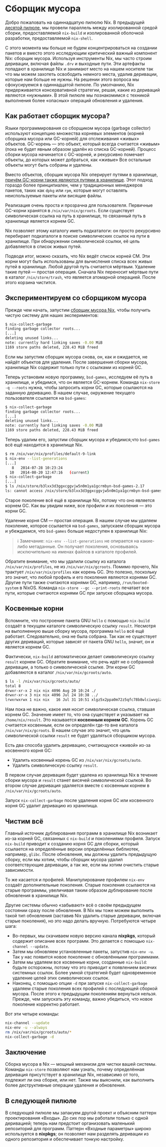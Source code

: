 # Сборщик мусора

Добро пожаловать на одиннадцатую пилюлю Nix.
В предыдущей [десятой пилюле](10-developing-with-nix-shell.md), мы провели параллель между изолированной средой сборки, предоставляемой `nix-build` и изолированной оболочкой разработки, предоставляемой `nix-shell`.

С этого момента мы больше не будем концентрироваться на создании пакетов и вместо этого исследующим критический важный компонент Nix: сборщик мусора.
Используя инструменты Nix, мы часто строим деривации, включая файлы `.drv` и выходные пути.
Эти артефакты попадают в хранилище Nix и занимают место на нашем носителе так что мы можем захотеть освободить немного места, удалив деривации, которые нам больше не нужны.
На решении этого вопроса мы сфокусируемся в одиннадцатой пилюле.
По умолчанию, Nix придерживается консервативной стратегии, решая, какие из дериваций являются «нужными».
В этой пилюле мы познакомимся с техникой выполнения более «опасных» операций обновления и удаления.

## Как работает сборщик мусора?

Языки программирования со сборщиком мусора (garbage collector) используют концепцию множества корневых элементов (корней сборщика мусора или GC-корней) для отслеживания «живых» объектов.
GC-корень — это объект, который всегда считается «живым» (пока не будет явным образом удалён из списка GC-корней).
Процесс сборки мусора начинается с GC-корней, и рекурсивно помечает объекты, до которых может добраться, как «живые»
Все остальные объекты могут быть собраны и удалены.

Вместо объектов, сборщик мусора Nix оперирует путями в хранилище, [причём GC-корни также являются путями в хранилище](https://nixos.org/manual/nix/stable/package-management/garbage-collector-roots.html).
Этот подход гораздо более принципиален, чем у традиционных менеджеров пакетов, таких как `dpkg` или `rpm`, которые могут оставлять неиспользуемые пакеты или висящие файлы.

Реализация очень проста и прозрачна для пользователя.
Первичные GC-корни хранятся в `/nix/var/nix/gcroots`.
Если существует символическая ссылка на путь в хранилище, то связанный путь в хранилище является корнем GC.

Nix позволяет этому каталогу иметь подкаталоги: он просто рекурсивно перебирает подкаталоги в поиске символических ссылок на пути в хранилище.
При обнаружении символической ссылки, её цель добавляется в список живых путей.

Подводя итог, можно сказать, что Nix ведёт список корней СМ.
Эти корни могут быть использованы для вычисления списка всех живых путей в хранилище.
Любой другой путь считается мёртвым.
Удаление такие путей — простая операция.
Сначала Nix переносит мёртвые пути в каталог `/nix/store/trash`, что является атомарной операцией.
После этого корзина чистится.

## Экспериментируем со сборщиком мусора

Прежде чем начать, запустим [сборщик мусора Nix](https://nixos.org/manual/nix/stable/command-ref/nix-collect-garbage.html), чтобы получить чистую систему для наших экспериментов:

```bash
$ nix-collect-garbage
finding garbage collector roots...
[...]
deleting unused links...
note: currently hard linking saves -0.00 MiB
1169 store paths deleted, 228.43 MiB freed
```

Если мы запустим сборщик мусора снова, он, как и ожидается, не найдёт объектов для удаления.
После завершения сборки мусора, хранилище Nix содержит только пути с ссылками из корней GC.

Теперь установим новую программу, `bsd-games`, исследуем её путь в хранилище, и убедимся, что он является GC-корнем.
Команда `nix-store -q --roots` нужна, чтобы запросить корни GC, которые ссылаются на заданную деривацию.
В нашем случае, окружение текущего пользователя ссылается на `bsd-games`:

```bash
$ nix-collect-garbage
finding garbage collector roots...
[...]
deleting unused links...
note: currently hard linking saves -0.00 MiB
1169 store paths deleted, 228.43 MiB freed
```

Теперь удалим его, запустим сборщик мусора и убедимся,что `bsd-games` всё ещё находится в хранилище Nix.

```bash
$ rm /nix/var/nix/profiles/default-9-link
$ nix-env --list-generations
[...]
   8   2014-07-28 10:23:24
  10   2014-08-20 12:47:16   (current)
$ nix-collect-garbage
[...]
$ ls /nix/store/b3lxx3d3ggxcggvjw5n0m1ya1gcrmbyn-bsd-games-2.17
ls: cannot access /nix/store/b3lxx3d3ggxcggvjw5n0m1ya1gcrmbyn-bsd-games-2.17: No such file or directory
```

Старое поколение всё ещё в хранилище Nix, потому что оно является корнем GC.
Как вы увидим ниже, все профили и их поколения — это корни GC.

Удаление корня СМ — простая операция.
В нашем случае мы удаляем поколение, которое ссылается на `bsd-games`, запускаем сборщик мусора и убеждаемся, что `bsd-games` больше недоступен в хранилище Nix:

> ℹ️ Замечание: `nix-env --list-generations` не опирается на какие-либо метаданные. Он получает поколения, основываясь исключительно на именах файлов в каталоге профилей.

Обратите внимание, что мы удалили ссылку из каталога `/nix/var/nix/profiles`, не из `/nix/var/nix/gcroots`.
Помимо прочего, Nix трактует `/nix/var/nix/profiles` как корень GC.
Это полезно, поскольку это значит, что любой профиль и его поколения являются корнями GC.
Другие пути также считаются корнями GC, например, `/run/booted-system` в NixOS.
Команда `nix-store --gc --print-roots` печатает все пути, которые считаются корнями GC при запуске сборщика мусора.

## Косвенные корни

Вспомните, что построение пакета GNU `hello` с помощью `nix-build` создаёт в текущем каталоге символическую ссылку `result`.
Несмотря на выполненную выше сборку мусора, программа `hello` всё ещё работает.
Следовательно, она не была собрана.
Так как не существует других дериваций, которые зависят от пакета GNU `hello`, значит, он и является корнем GC.

Фактически, `nix-build` автоматически делает символическую ссылку `result` корнем GC.
Обратите внимание, что речь идёт не о собранной деривации, а только о символической ссылке.
Эти корни GC добавляются в каталог `/nix/var/nix/gcroots/auto`.

```bash
$ ls -l /nix/var/nix/gcroots/auto/
total 8
drwxr-xr-x 2 nix nix 4096 Aug 20 10:24 ./
drwxr-xr-x 3 nix nix 4096 Jul 24 10:38 ../
lrwxrwxrwx 1 nix nix   16 Jul 31 10:51 xlgz5x2ppa0m72z5qfc78b8wlciwvgiz -> /home/nix/result/
```

Нам пока не важно, какое имя носит символическая ссылка, ставшая корнем GC.
Значение имеет то, что она существует и указывает на `/home/nix/result`.
Это называется **косвенным корнем GC**.
Корень GC считается косвенным, если он определён где-то вне каталога `/nix/var/nix/gcroots`.
В нашем случае это значит, что цель символической ссылки `result` не будет удаляться сборщиком мусора.

Есть два способа удалить деривацию, считающуюся «живой» из-за косвенного корня GC:

- Удалить косвенный корень GC из `/nix/var/nix/gcroots/auto`.
- Удалить символическую ссылку `result`.

В первом случае деривация будет удалена из хранилища Nix в течение сборки мусора и `result` станет висячей символической ссылкой.
Во втором случае деривация удаляется вместе с косвенным корнем в `/nix/var/nix/gcroots/auto`.

Запуск `nix-collect-garbage` после удаления корня GC или косвенного корня GC удалит деривацию из хранилища.

## Чистим всё

Главный источник дублирования программ в хранилище Nix возникает из-за корней GC, связанных с `nix-build` и поколениями профиля.
Запуск `nix-build` приводит к созданию корня GC для сборки, который ссылается на определённые версии определённых библиотек, например, `glibc`.
После обновления, мы должны удалить предыдущую сборку, если мы хотим, чтобы сборщик мусора удалил соответствующие деривации, а так же, если мы хотим очистить старые зависимости.

То же касается и профилей.
Манипулирование профилем `nix-env` создаёт дополнительные поколения.
Старые поколения ссылаются на старые программы, увеличивая таким образом дублирование после обновления в хранилище Nix.

Другие системы обычно «забывают» всё о своём предыдущем состоянии сразу после обновления.
В Nix мы тоже можем выполнить такой тип обновления (заставив Nix удалить старые деривации, включая старые поколения), но это надо делать вручную.
Потребуются четыре шага:

- Во-первых, мы скачиваем новую версию канала **nixpkgs**, который содержит описание всех программ.
  Это делается с помощью `nix-channel --update`.
- Затем мы обновляем установленные пакеты, запустив `nix-env -u`.
  Так у нас появится новое поколение с обновлёнными программами.
- Затем мы удаляем все косвенные корни, созданные `nix-build`: будьте осторожны, потому что это приводит к появлением висячих системных ссылок.
  Более умной стратегией будет одновременное удаление целей этих символических ссылок.
- Наконец, с помощью опции `-d` при запуске `nix-collect-garbage` удаляем старые поколения всех профилей с последующей сборкой мусора.
  После этого к предыдущим поколениям вернуться нельзя.
  Прежде, чем запускать эту команду, важно убедиться, что новое поколение корректно работает.

Вот эти четыре команды:

```bash
nix-channel --update
nix-env -u --always
rm /nix/var/nix/gcroots/auto/*
nix-collect-garbage -d
```

## Заключение

Сборка мусора в Nix — мощный механизм для чистки вашей системы.
Команды `nix-store` позволяют нам узнать, почему определённая деривация присутствует в хранилище Nix, независимо от того, подлежит ли она сборке, или нет.
Также мы выяснили, как выполнить более деструктивные операции удаления и обновления.

## В следующей пилюле

В следующей пилюле мы запакуем другой проект и объясним паттерн проектирования «Входы».
До сих пор мы работали только с одной деривацией; теперь нам предстоит организовать маленький репозиторий для программ.
Паттерн «Входные параметры» широко используется в **nixpkgs**; он позволяет нам разделять деривации из одного репозитория и обеспечивает тонкую настройку.
